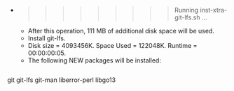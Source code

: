* >>>>>>>>> Running inst-xtra-git-lfs.sh ...
  * After this operation, 111 MB of additional disk space will be used.
  * Install git-lfs.
  * Disk size = 4093456K. Space Used = 122048K. Runtime = 00:00:00:05.
  * The following NEW packages will be installed:
  ```bash
git git-lfs git-man liberror-perl libgo13
  ```
